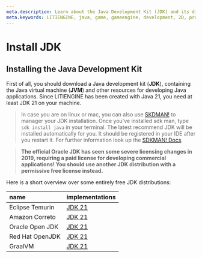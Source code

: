 ```yaml
---
meta.description: Learn about the Java Development Kit (JDK) and its different distributions.
meta.keywords: LITIENGINE, java, game, gameengine, development, 2D, programming, ide, eclipse, intellij, netbeans
---
```


# Install JDK

## Installing the Java Development Kit 
First of all, you should download a Java development kit (**JDK**), containing the Java virtual machine (**JVM**) and other resources for developing Java applications.
Since LITIENGINE has been created with Java 21, you need at least JDK 21 on your machine.
> In case you are on linux or mac, you can also use [SKDMAN!](https://sdkman.io/) to manager your JDK installation. Once you've installed sdk man, type `sdk install java` in your terminal. The latest recommend JDK will be installed automatically for you. It should be registered in your IDE after you restart it. For further information look up the [SDKMAN! Docs](https://sdkman.io/usage).

> **The official Oracle JDK has seen some severe licensing changes in 2019, requiring a paid license for developing commercial applications! You should use another JDK distribution with a permissive free license instead.** 

Here is a short overview over some entirely free JDK distributions:

name | implementations
:---- | :------
Eclipse Temurin      | [JDK 21](https://adoptium.net/temurin/releases/?version=21)
Amazon Correto    | [JDK 21](https://docs.aws.amazon.com/corretto/latest/corretto-21-ug/downloads-list.html)
Oracle Open JDK | [JDK 21](http://jdk.java.net/21/)
Red Hat OpenJDK | [JDK 21](https://developers.redhat.com/products/openjdk/download)
GraalVM | [JDK 21](https://www.graalvm.org/downloads/#)
